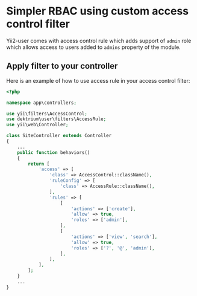 # Simpler RBAC using custom access control filter

Yii2-user comes with access control rule which adds support of `admin` role which allows access to users
added to `admins` property of the module.

## Apply filter to your controller

Here is an example of how to use access rule in your access control filter:

```php
<?php

namespace app\controllers;

use yii\filters\AccessControl;
use dektrium\user\filters\AccessRule;
use yii\web\Controller;

class SiteController extends Controller
{
	...
	public function behaviors()
	{
		return [
			'access' => [
			    'class' => AccessControl::className(),
			    'ruleConfig' => [
			        'class' => AccessRule::className(),
			    ],
			    'rules' => [
			        [
			            'actions' => ['create'],
			            'allow' => true,
			            'roles' => ['admin'],
			        ],
			        [
			            'actions' => ['view', 'search'],
			            'allow' => true,
			            'roles' => ['?', '@', 'admin'],
			        ],
			    ],
			],
		];
	}
	...
}
```
